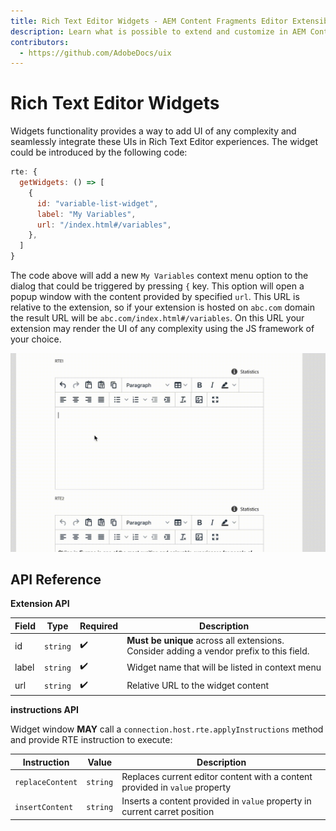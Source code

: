 ```yaml
---
title: Rich Text Editor Widgets - AEM Content Fragments Editor Extensibility
description: Learn what is possible to extend and customize in AEM Content Fragments Editor
contributors:
  - https://github.com/AdobeDocs/uix
---
```


# Rich Text Editor Widgets

Widgets functionality provides a way to add UI of any complexity and seamlessly integrate these UIs in Rich Text Editor experiences. The widget could be introduced by the following code:

```js
rte: {
  getWidgets: () => [
    {
      id: "variable-list-widget",
      label: "My Variables",
      url: "/index.html#/variables",
    },
  ]
}
```

The code above will add a new `My Variables` context menu option to the dialog that could be triggered by pressing `{` key. This option will open a popup window with the content provided by specified `url`. This URL is relative to the extension, so if your extension is hosted on `abc.com` domain the result URL will be `abc.com/index.html#/variables`. On this URL your extension may render the UI of any complexity using the JS framework of your choice.

![](./widgets.gif)

## API Reference

**Extension API**

| Field | Type | Required | Description |
| ----- | ---- | -------- | ----------- |
| id | `string` | ✔️    | **Must be unique** across all extensions. Consider adding a vendor prefix to this field. |
| label | `string` | ✔️   | Widget name that will be listed in context menu |
| url | `string` | ✔️    | Relative URL to the widget content |

**instructions API**

Widget window **MAY** call a `connection.host.rte.applyInstructions` method and provide RTE instruction to execute:

| Instruction | Value |  Description |
| ----- | ---- | ----------- |
| `replaceContent` | `string` | Replaces current editor content with a content provided in `value` property |
| `insertContent` | `string` | Inserts a content provided in `value` property in current carret position |
